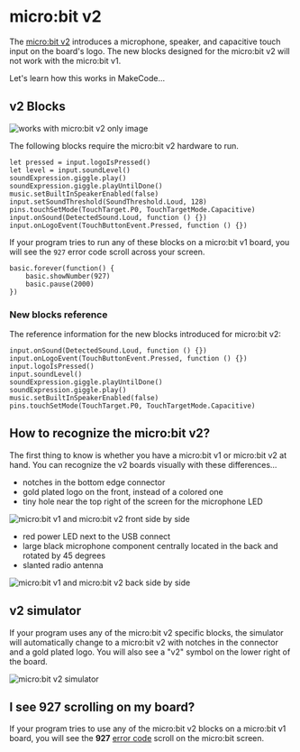 # micro:bit v2

The [micro:bit v2](https://microbit.org/new-microbit/) introduces a microphone, speaker, and capacitive touch input on the board's logo. The new blocks designed for the micro:bit v2 will not work with the micro:bit v1.

Let's learn how this works in MakeCode...

## v2 Blocks

![works with micro:bit v2 only image](/static/v2/v2-only.png)
<br/>

The following blocks require the micro:bit v2 hardware to run.

```block
let pressed = input.logoIsPressed()
let level = input.soundLevel()
soundExpression.giggle.play()
soundExpression.giggle.playUntilDone()
music.setBuiltInSpeakerEnabled(false)
input.setSoundThreshold(SoundThreshold.Loud, 128)
pins.touchSetMode(TouchTarget.P0, TouchTargetMode.Capacitive)
input.onSound(DetectedSound.Loud, function () {})
input.onLogoEvent(TouchButtonEvent.Pressed, function () {})
```

If your program tries to run any of these blocks on a micro:bit v1 board, you will see the ``927`` error code scroll across your screen.

```sim
basic.forever(function() {
    basic.showNumber(927)
    basic.pause(2000)
})
```

### New blocks reference

The reference information for the new blocks introduced for micro:bit v2:

```cards
input.onSound(DetectedSound.Loud, function () {})
input.onLogoEvent(TouchButtonEvent.Pressed, function () {})
input.logoIsPressed()
input.soundLevel()
soundExpression.giggle.playUntilDone()
soundExpression.giggle.play()
music.setBuiltInSpeakerEnabled(false)
pins.touchSetMode(TouchTarget.P0, TouchTargetMode.Capacitive)
```

## How to recognize the micro:bit v2?

The first thing to know is whether you have a micro:bit v1 or micro:bit v2 at hand. You can recognize the v2 boards visually with these differences...

* notches in the bottom edge connector
* gold plated logo on the front, instead of a colored one
* tiny hole near the top right of the screen for the microphone LED

![micro:bit v1 and micro:bit v2 front side by side](/static/v2/front.jpg)

* red power LED next to the USB connect
* large black microphone component centrally located in the back and rotated by 45 degrees
* slanted radio antenna

![micro:bit v1 and micro:bit v2 back side by side](/static/v2/back.jpg)

## v2 simulator

If your program uses any of the micro:bit v2 specific blocks, the simulator will automatically change to a micro:bit v2 with notches in the connector and a gold plated logo. You will also see a "v2" symbol on the lower right of the board.

![micro:bit v2 simulator](/static/v2/simulator.png)

## I see 927 scrolling on my board?

If your program tries to use any of the micro:bit v2 blocks on a micro:bit v1 board, you will see the **927** [error code](/device/error-codes) scroll on the micro:bit screen.
